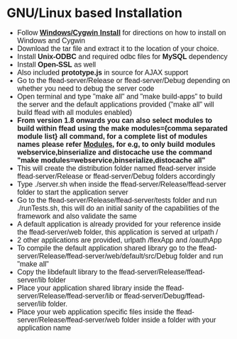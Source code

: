 # GNU/Linux based Installation #
<font size='3' face='Georgia, Arial'>
<ul><li>Follow <a href='http://code.google.com/p/ffead-cpp/wiki/WindowsCygwinInstallationDirections'><b>Windows/Cygwin Install</b></a> for directions on how to install on Windows and Cygwin<br>
</li><li>Download the tar file and extract it to the location of your choice.<br>
</li><li>Install <b>Unix-ODBC</b> and required odbc files for <b>MySQL</b> dependency<br>
</li><li>Install <b>Open-SSL</b> as well<br>
</li><li>Also included <b>prototype.js</b> in source for AJAX support<br>
</li><li>Go to the ffead-server/Release or ffead-server/Debug depending on whether you need to debug the server code<br>
</li><li>Open terminal and type "make all" and "make build-apps" to build the server and the default applications provided ("make all" will build ffead with all modules enabled)<br>
</li><li><b>From version 1.8 onwards you can also select modules to build within ffead using the make modules={comma separated module list} all command, for a complete list of modules names please refer <a href='http://code.google.com/p/ffead-cpp/wiki/Modules'>Modules</a>, for e.g, to only build modules webservice,binserialize and distocache use the command "make modules=webservice,binserialize,distocache all"</b>
</li><li>This will create the distribution folder named ffead-server inside ffead-server/Release or ffead-server/Debug folders accordingly<br>
</li><li>Type ./server.sh when inside the ffead-server/Release/ffead-server folder to start the application server<br>
</li><li>Go to the ffead-server/Release/ffead-server/tests folder and run ./runTests.sh, this will do an initial sanity of the capabilities of the framework and also validate the same<br>
</li><li>A default application is already provided for your reference inside the ffead-server/web folder, this application is served at urlpath /<br>
</li><li>2 other applications are provided, urlpath /flexApp and /oauthApp<br>
</li><li>To compile the default application shared library go to the ffead-server/Release/ffead-server/web/default/src/Debug folder and run "make all"<br>
</li><li>Copy the libdefault library to the ffead-server/Release/ffead-server/lib folder<br>
</li><li>Place your application shared library inside the ffead-server/Release/ffead-server/lib or ffead-server/Debug/ffead-server/lib folder.<br>
</li><li>Place your web application specific files inside the ffead-server/Release/ffead-server/web folder inside a folder with your application name<br>
</font>